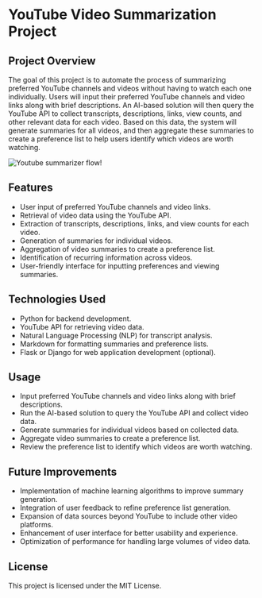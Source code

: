# YouTube Video Summarization Project

## Project Overview

The goal of this project is to automate the process of summarizing preferred YouTube channels and videos without having to watch each one individually. Users will input their preferred YouTube channels and video links along with brief descriptions. An AI-based solution will then query the YouTube API to collect transcripts, descriptions, links, view counts, and other relevant data for each video. Based on this data, the system will generate summaries for all videos, and then aggregate these summaries to create a preference list to help users identify which videos are worth watching.

![Youtube summarizer flow!](/youtube-channel-daily.png")


## Features
* User input of preferred YouTube channels and video links.
* Retrieval of video data using the YouTube API.
* Extraction of transcripts, descriptions, links, and view counts for each video.
* Generation of summaries for individual videos.
* Aggregation of video summaries to create a preference list.
* Identification of recurring information across videos.
* User-friendly interface for inputting preferences and viewing summaries.

## Technologies Used
* Python for backend development.
* YouTube API for retrieving video data.
* Natural Language Processing (NLP) for transcript analysis.
* Markdown for formatting summaries and preference lists.
* Flask or Django for web application development (optional).

## Usage
* Input preferred YouTube channels and video links along with brief descriptions.
* Run the AI-based solution to query the YouTube API and collect video data.
* Generate summaries for individual videos based on collected data.
* Aggregate video summaries to create a preference list.
* Review the preference list to identify which videos are worth watching.

## Future Improvements
* Implementation of machine learning algorithms to improve summary generation.
* Integration of user feedback to refine preference list generation.
* Expansion of data sources beyond YouTube to include other video platforms.
* Enhancement of user interface for better usability and experience.
* Optimization of performance for handling large volumes of video data.

## License
This project is licensed under the MIT License.
